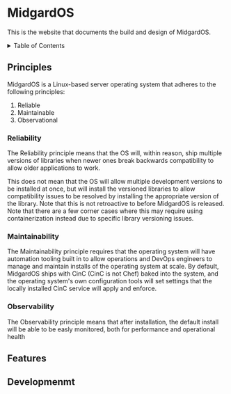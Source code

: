 # MidgardOS

This is the website that documents the build and design of MidgardOS.

<details>
  <summary>Table of Contents</summary>

  ## [Principles](#Principles)
  ## [Features](#Features)
  ## [Development Documentation](#Development)

</details>

## Principles

MidgardOS is a Linux-based server operating system that adheres to the following principles:

1. Reliable
1. Maintainable
1. Observational

### Reliability

The Reliability principle means that the OS will, within reason, ship multiple versions of libraries when newer ones break backwards compatibility to allow older applications to work.

This does not mean that the OS will allow multiple development versions to be installed at once, but will install the versioned libraries to allow compatibility issues to be resolved by installing the appropriate version of the library. Note that this is not retroactive to before MidgardOS is released. Note that there are a few corner cases where this may require using containerization instead due to specific library versioning issues.

### Maintainability

The Maintainability principle requires that the operating system will have automation tooling built in to allow operations and DevOps engineers to manage and maintain installs of the operating system at scale. By default, MidgardOS ships with CinC (CinC is not Chef) baked into the system, and the operating system's own configuration tools will set settings that the locally installed CinC service will apply and enforce.

### Observability

The Observability principle means that after installation, the default install will be able to be easly monitored, both for performance and operational health

## Features

## Developmenmt
